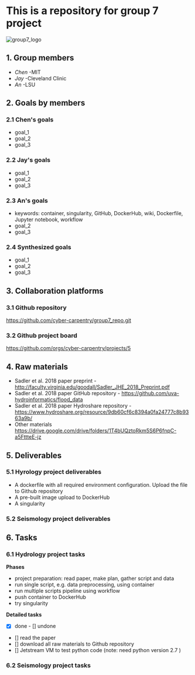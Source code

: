 # This is a repository for group 7 project

![group7_logo](https://cdn.archonia.us/images/1-63650-1-1-original1/naruto-shippuden-fabric-poster-team-7.jpg)


## 1. Group members
- _Chen_ -MIT
- _Jay_ -Cleveland Clinic
- _An_ -LSU

## 2. Goals by members
### 2.1 Chen's goals
- goal_1
- goal_2
- goal_3

### 2.2 Jay's goals
- goal_1
- goal_2
- goal_3

### 2.3 An's goals
- keywords: container, singularity, GitHub, DockerHub, wiki, Dockerfile, Jupyter notebook, workflow
- goal_2
- goal_3

### 2.4 Synthesized goals 
- goal_1
- goal_2
- goal_3

## 3. Collaboration platforms

### 3.1 Github repository
https://github.com/cyber-carpentry/group7_repo.git

### 3.2 Github project board
https://github.com/orgs/cyber-carpentry/projects/5


## 4. Raw materials
- Sadler et al. 2018 paper preprint - http://faculty.virginia.edu/goodall/Sadler_JHE_2018_Preprint.pdf
- Sadler et al. 2018 paper GitHub repository - https://github.com/uva-hydroinformatics/flood_data
- Sadler et al. 2018 paper Hydroshare repository - https://www.hydroshare.org/resource/9db60cf6c8394a0fa24777c8b9363a9b/
- Other materials https://drive.google.com/drive/folders/1T4bUQztoRkm5S6P6fnpC-a5FttteE-jz

## 5. Deliverables
### 5.1 Hyrology project deliverables
- A dockerfile with all required environment configuration. Upload the file to Github repository
- A pre-built image upload to DockerHub
- A singularity

### 5.2 Seismology project deliverables

## 6. Tasks
### 6.1 Hydrology project tasks
**Phases**
- project preparation: read paper, make plan, gather script and data
- run single script, e.g. data preprocessing, using container
- run multiple scripts pipeline using workflow
- push container to DockerHub
- try singularity

**Detailed tasks**
- [x] done       - [] undone
- [] read the paper
- [] download all raw materials to Github repository
- [] Jetstream VM to test python code (note: need python version 2.7 )

### 6.2 Seismology project tasks



